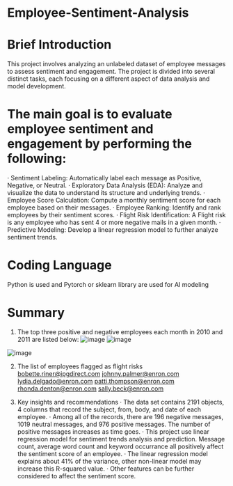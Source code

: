 # Employee-Sentiment-Analysis
# Brief Introduction
This project involves analyzing an unlabeled dataset of employee messages to assess sentiment and engagement. The project is divided into several distinct tasks, each focusing on a different aspect of data analysis and model development. 

# The main goal is to evaluate employee sentiment and engagement by performing the following:
·	Sentiment Labeling: Automatically label each message as Positive, Negative, or Neutral.
·	Exploratory Data Analysis (EDA): Analyze and visualize the data to understand its structure and underlying trends.
·	Employee Score Calculation: Compute a monthly sentiment score for each employee based on their messages.
·	Employee Ranking: Identify and rank employees by their sentiment scores.
·	Flight Risk Identification: A Flight risk is any employee who has sent 4 or more negative mails in a given month.
·	Predictive Modeling: Develop a linear regression model to further analyze sentiment trends.

# Coding Language
Python is used and Pytorch or sklearn library are used for AI modeling

# Summary
1. The top three positive and negative employees each month in 2010 and 2011 are listed below:
![image](https://github.com/user-attachments/assets/46cd786a-1495-4da3-b72b-a1ca77c914a3)
![image](https://github.com/user-attachments/assets/4fe04570-d6d8-46a2-b625-a5293792be16)


![image](https://github.com/user-attachments/assets/ad568766-38dd-4e7c-a8c9-67cfabe53d11)

2. The list of employees flagged as flight risks
   bobette.riner@ipgdirect.com
   johnny.palmer@enron.com
   lydia.delgado@enron.com
   patti.thompson@enron.com
   rhonda.denton@enron.com
   sally.beck@enron.com
   
4. Key insights and recommendations
· The data set contains 2191 objects, 4 columns that record the subject, from, body, and date of each employee.
· Among all of the records, there are 196 negative messages, 1019 neutral messages, and 976 positive messages. The number of positive messages increases as time goes.
· This project use linear regression model for sentiment trends analysis and prediction. Message count, average word count and keyword occurrance all positively affect the sentiment score of an employee.
· The linear regression model explains about 41% of the variance, other non-linear model may increase this R-squared value.
· Other features can be further considered to affect the sentiment score.


